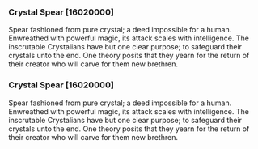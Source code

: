 ### Crystal Spear [16020000]

Spear fashioned from pure crystal; a deed impossible for a human. Enwreathed with powerful magic, its attack scales with intelligence. The inscrutable Crystalians have but one clear purpose; to safeguard their crystals unto the end. One theory posits that they yearn for the return of their creator who will carve for them new brethren.### Crystal Spear [16020000]

Spear fashioned from pure crystal; a deed impossible for a human. Enwreathed with powerful magic, its attack scales with intelligence. The inscrutable Crystalians have but one clear purpose; to safeguard their crystals unto the end. One theory posits that they yearn for the return of their creator who will carve for them new brethren.
